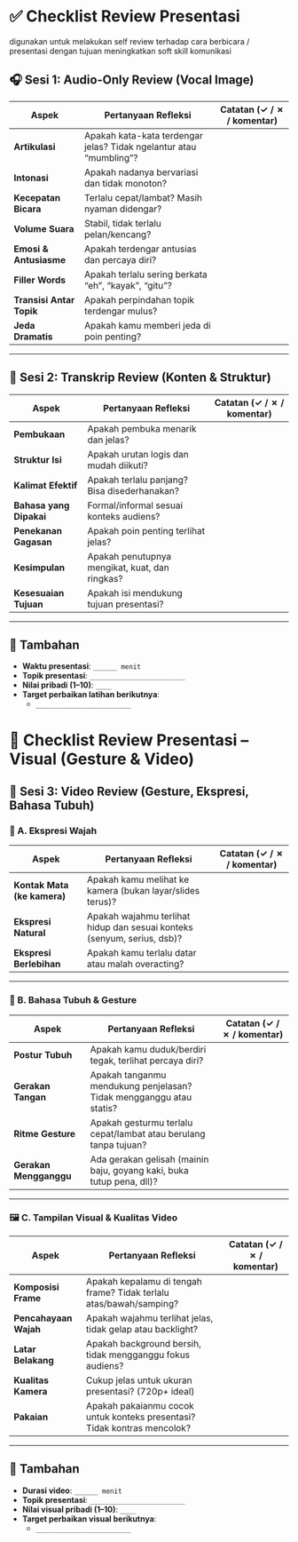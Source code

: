 # ✅ Checklist Review Presentasi

digunakan untuk melakukan self review terhadap cara berbicara / presentasi dengan tujuan meningkatkan soft skill komunikasi

## 🎧 Sesi 1: Audio-Only Review (Vocal Image)

| Aspek                    | Pertanyaan Refleksi                                                | Catatan (✓ / ✗ / komentar) |
| ------------------------ | ------------------------------------------------------------------ | -------------------------- |
| **Artikulasi**           | Apakah kata-kata terdengar jelas? Tidak ngelantur atau “mumbling”? |                            |
| **Intonasi**             | Apakah nadanya bervariasi dan tidak monoton?                       |                            |
| **Kecepatan Bicara**     | Terlalu cepat/lambat? Masih nyaman didengar?                       |                            |
| **Volume Suara**         | Stabil, tidak terlalu pelan/kencang?                               |                            |
| **Emosi & Antusiasme**   | Apakah terdengar antusias dan percaya diri?                        |                            |
| **Filler Words**         | Apakah terlalu sering berkata “eh”, “kayak”, “gitu”?               |                            |
| **Transisi Antar Topik** | Apakah perpindahan topik terdengar mulus?                          |                            |
| **Jeda Dramatis**        | Apakah kamu memberi jeda di poin penting?                          |                            |

---

## 📄 Sesi 2: Transkrip Review (Konten & Struktur)

| Aspek                   | Pertanyaan Refleksi                            | Catatan (✓ / ✗ / komentar) |
| ----------------------- | ---------------------------------------------- | -------------------------- |
| **Pembukaan**           | Apakah pembuka menarik dan jelas?              |                            |
| **Struktur Isi**        | Apakah urutan logis dan mudah diikuti?         |                            |
| **Kalimat Efektif**     | Apakah terlalu panjang? Bisa disederhanakan?   |                            |
| **Bahasa yang Dipakai** | Formal/informal sesuai konteks audiens?        |                            |
| **Penekanan Gagasan**   | Apakah poin penting terlihat jelas?            |                            |
| **Kesimpulan**          | Apakah penutupnya mengikat, kuat, dan ringkas? |                            |
| **Kesesuaian Tujuan**   | Apakah isi mendukung tujuan presentasi?        |                            |

---

## 📝 Tambahan

- **Waktu presentasi**: `______ menit`
- **Topik presentasi**: `________________________`
- **Nilai pribadi (1–10)**: `____`
- **Target perbaikan latihan berikutnya**:
  - `________________________`

# 🎥 Checklist Review Presentasi – Visual (Gesture & Video)

## 👀 Sesi 3: Video Review (Gesture, Ekspresi, Bahasa Tubuh)

### 📌 A. Ekspresi Wajah

| Aspek                       | Pertanyaan Refleksi                                                     | Catatan (✓ / ✗ / komentar) |
| --------------------------- | ----------------------------------------------------------------------- | -------------------------- |
| **Kontak Mata (ke kamera)** | Apakah kamu melihat ke kamera (bukan layar/slides terus)?               |                            |
| **Ekspresi Natural**        | Apakah wajahmu terlihat hidup dan sesuai konteks (senyum, serius, dsb)? |                            |
| **Ekspresi Berlebihan**     | Apakah kamu terlalu datar atau malah overacting?                        |                            |

---

### 💪 B. Bahasa Tubuh & Gesture

| Aspek                  | Pertanyaan Refleksi                                                   | Catatan (✓ / ✗ / komentar) |
| ---------------------- | --------------------------------------------------------------------- | -------------------------- |
| **Postur Tubuh**       | Apakah kamu duduk/berdiri tegak, terlihat percaya diri?               |                            |
| **Gerakan Tangan**     | Apakah tanganmu mendukung penjelasan? Tidak mengganggu atau statis?   |                            |
| **Ritme Gesture**      | Apakah gesturmu terlalu cepat/lambat atau berulang tanpa tujuan?      |                            |
| **Gerakan Mengganggu** | Ada gerakan gelisah (mainin baju, goyang kaki, buka tutup pena, dll)? |                            |

---

### 🖼️ C. Tampilan Visual & Kualitas Video

| Aspek                 | Pertanyaan Refleksi                                                      | Catatan (✓ / ✗ / komentar) |
| --------------------- | ------------------------------------------------------------------------ | -------------------------- |
| **Komposisi Frame**   | Apakah kepalamu di tengah frame? Tidak terlalu atas/bawah/samping?       |                            |
| **Pencahayaan Wajah** | Apakah wajahmu terlihat jelas, tidak gelap atau backlight?               |                            |
| **Latar Belakang**    | Apakah background bersih, tidak mengganggu fokus audiens?                |                            |
| **Kualitas Kamera**   | Cukup jelas untuk ukuran presentasi? (720p+ ideal)                       |                            |
| **Pakaian**           | Apakah pakaianmu cocok untuk konteks presentasi? Tidak kontras mencolok? |                            |

---

## 📝 Tambahan

- **Durasi video**: `______ menit`
- **Topik presentasi**: `________________________`
- **Nilai visual pribadi (1–10)**: `____`
- **Target perbaikan visual berikutnya**:
  - `________________________`
